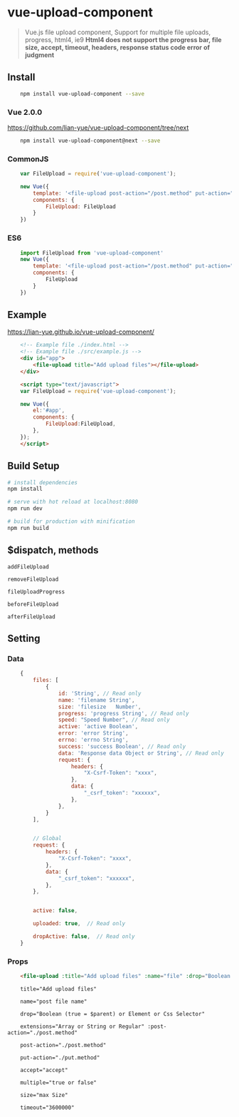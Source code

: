 # vue-upload-component

> Vue.js file upload component, Support for multiple file uploads, progress, html4, ie9
**Html4 does not support the progress bar, file size, accept, timeout, headers, response status code error of judgment**



## Install

``` bash
    npm install vue-upload-component --save
```
### Vue 2.0.0

https://github.com/lian-yue/vue-upload-component/tree/next

``` bash
    npm install vue-upload-component@next --save
```


### CommonJS
```js
    var FileUpload = require('vue-upload-component');

    new Vue({
        template: '<file-upload post-action="/post.method" put-action="/put.method"></file-upload>',
        components: {
            FileUpload: FileUpload
        }
    })

```

### ES6
```js
    import FileUpload from 'vue-upload-component'
    new Vue({
        template: '<file-upload post-action="/post.method" put-action="/put.method"></file-upload>',
        components: {
            FileUpload
        }
    })

```


## Example

https://lian-yue.github.io/vue-upload-component/

``` html
    <!-- Example file ./index.html -->
    <!-- Example file ./src/example.js -->
    <div id="app">
        <file-upload title="Add upload files"></file-upload>
    </div>

    <script type="text/javascript">
    var FileUpload = require('vue-upload-component');

    new Vue({
        el:'#app',
        components: {
            FileUpload:FileUpload,
        },
    });
    </script>
```

## Build Setup

``` bash
# install dependencies
npm install

# serve with hot reload at localhost:8080
npm run dev

# build for production with minification
npm run build
```


## $dispatch, methods
    addFileUpload

    removeFileUpload

    fileUploadProgress

    beforeFileUpload

    afterFileUpload




## Setting

### Data
``` js
    {
        files: [
            {
                id: 'String', // Read only
                name: 'filename String',
                size: 'filesize   Number',
                progress: 'progress String', // Read only
                speed: "Speed Number", // Read only
                active: 'active Boolean',
                error: 'error String',
                errno: 'errno String',
                success: 'success Boolean', // Read only
                data: 'Response data Object or String', // Read only
                request: {
                    headers: {
                        "X-Csrf-Token": "xxxx",
                    },
                    data: {
                        "_csrf_token": "xxxxxx",
                    },
                },
            }
        ],


        // Global
        request: {
            headers: {
                "X-Csrf-Token": "xxxx",
            },
            data: {
                "_csrf_token": "xxxxxx",
            },
        },


        active: false,

        uploaded: true,  // Read only

        dropActive: false,  // Read only
    }
```


### Props
``` html
    <file-upload :title="Add upload files" :name="file" :drop="Boolean (true = $parent) or Element or Css Selector" :extensions="Array or String or Regular" :post-action="./post.method" :put-action="./put.method" :accept="accept"  :multiple="true" :size="size" :timeout="3600000"></file-upload>
```

```
    title="Add upload files"

    name="post file name"

    drop="Boolean (true = $parent) or Element or Css Selector"

    extensions="Array or String or Regular" :post-action="./post.method"

    post-action="./post.method"

    put-action="./put.method"

    accept="accept"

    multiple="true or false"

    size="max Size"

    timeout="3600000"

```
